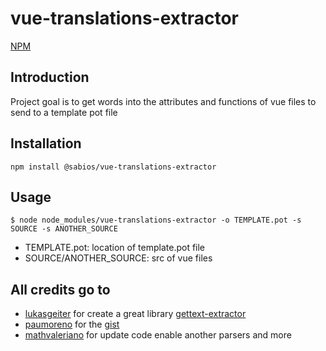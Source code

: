 # vue-translations-extractor

[NPM](https://www.npmjs.com/package/vue-translations-extractor)

## Introduction
Project goal is to get words into the attributes and functions of vue files to send to a template pot file

## Installation
```
npm install @sabios/vue-translations-extractor
```

## Usage
```
$ node node_modules/vue-translations-extractor -o TEMPLATE.pot -s SOURCE -s ANOTHER_SOURCE
```
* TEMPLATE.pot: location of template.pot file
* SOURCE/ANOTHER_SOURCE: src of vue files

## All credits go to
* [lukasgeiter](https://github.com/lukasgeiter) for create a great library [gettext-extractor](https://github.com/lukasgeiter/gettext-extractor)
* [paumoreno](https://github.com/paumoreno) for the [gist](https://gist.github.com/paumoreno/cdfa14942424e895168a269a2deef1f3)
* [mathvaleriano](https://github.com/mathvaleriano) for update code enable another parsers and more
